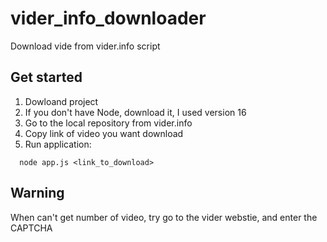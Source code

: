 # vider_info_downloader
Download vide from vider.info script

## Get started 
1. Dowloand project 
2. If you don't have Node, download it, I used version 16
3. Go to the local repository from vider.info
4. Copy link of video you want download
5. Run application:
```
  node app.js <link_to_download>
```

## Warning 
When can't get number of video, try go to the vider webstie, and enter the CAPTCHA
